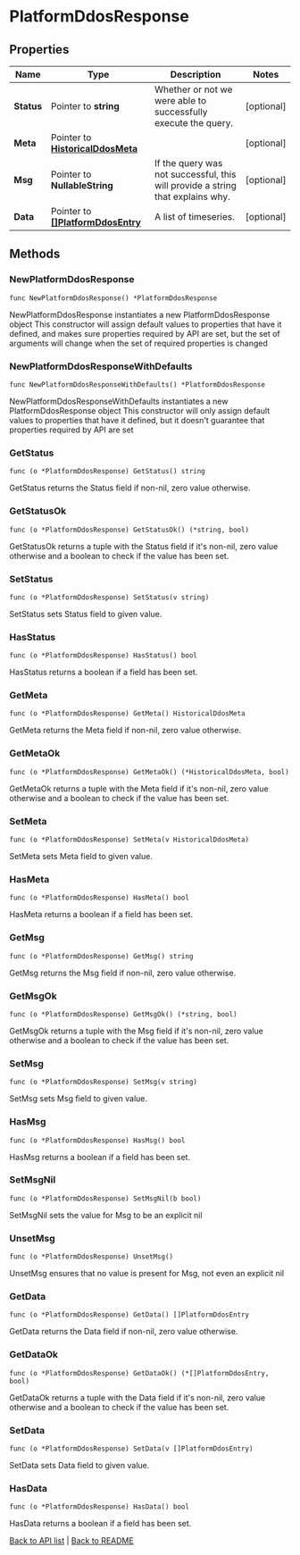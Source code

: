 # PlatformDdosResponse

## Properties

Name | Type | Description | Notes
------------ | ------------- | ------------- | -------------
**Status** | Pointer to **string** | Whether or not we were able to successfully execute the query. | [optional] 
**Meta** | Pointer to [**HistoricalDdosMeta**](HistoricalDdosMeta.md) |  | [optional] 
**Msg** | Pointer to **NullableString** | If the query was not successful, this will provide a string that explains why. | [optional] 
**Data** | Pointer to [**[]PlatformDdosEntry**](PlatformDdosEntry.md) | A list of timeseries. | [optional] 

## Methods

### NewPlatformDdosResponse

`func NewPlatformDdosResponse() *PlatformDdosResponse`

NewPlatformDdosResponse instantiates a new PlatformDdosResponse object
This constructor will assign default values to properties that have it defined,
and makes sure properties required by API are set, but the set of arguments
will change when the set of required properties is changed

### NewPlatformDdosResponseWithDefaults

`func NewPlatformDdosResponseWithDefaults() *PlatformDdosResponse`

NewPlatformDdosResponseWithDefaults instantiates a new PlatformDdosResponse object
This constructor will only assign default values to properties that have it defined,
but it doesn't guarantee that properties required by API are set

### GetStatus

`func (o *PlatformDdosResponse) GetStatus() string`

GetStatus returns the Status field if non-nil, zero value otherwise.

### GetStatusOk

`func (o *PlatformDdosResponse) GetStatusOk() (*string, bool)`

GetStatusOk returns a tuple with the Status field if it's non-nil, zero value otherwise
and a boolean to check if the value has been set.

### SetStatus

`func (o *PlatformDdosResponse) SetStatus(v string)`

SetStatus sets Status field to given value.

### HasStatus

`func (o *PlatformDdosResponse) HasStatus() bool`

HasStatus returns a boolean if a field has been set.

### GetMeta

`func (o *PlatformDdosResponse) GetMeta() HistoricalDdosMeta`

GetMeta returns the Meta field if non-nil, zero value otherwise.

### GetMetaOk

`func (o *PlatformDdosResponse) GetMetaOk() (*HistoricalDdosMeta, bool)`

GetMetaOk returns a tuple with the Meta field if it's non-nil, zero value otherwise
and a boolean to check if the value has been set.

### SetMeta

`func (o *PlatformDdosResponse) SetMeta(v HistoricalDdosMeta)`

SetMeta sets Meta field to given value.

### HasMeta

`func (o *PlatformDdosResponse) HasMeta() bool`

HasMeta returns a boolean if a field has been set.

### GetMsg

`func (o *PlatformDdosResponse) GetMsg() string`

GetMsg returns the Msg field if non-nil, zero value otherwise.

### GetMsgOk

`func (o *PlatformDdosResponse) GetMsgOk() (*string, bool)`

GetMsgOk returns a tuple with the Msg field if it's non-nil, zero value otherwise
and a boolean to check if the value has been set.

### SetMsg

`func (o *PlatformDdosResponse) SetMsg(v string)`

SetMsg sets Msg field to given value.

### HasMsg

`func (o *PlatformDdosResponse) HasMsg() bool`

HasMsg returns a boolean if a field has been set.

### SetMsgNil

`func (o *PlatformDdosResponse) SetMsgNil(b bool)`

 SetMsgNil sets the value for Msg to be an explicit nil

### UnsetMsg
`func (o *PlatformDdosResponse) UnsetMsg()`

UnsetMsg ensures that no value is present for Msg, not even an explicit nil
### GetData

`func (o *PlatformDdosResponse) GetData() []PlatformDdosEntry`

GetData returns the Data field if non-nil, zero value otherwise.

### GetDataOk

`func (o *PlatformDdosResponse) GetDataOk() (*[]PlatformDdosEntry, bool)`

GetDataOk returns a tuple with the Data field if it's non-nil, zero value otherwise
and a boolean to check if the value has been set.

### SetData

`func (o *PlatformDdosResponse) SetData(v []PlatformDdosEntry)`

SetData sets Data field to given value.

### HasData

`func (o *PlatformDdosResponse) HasData() bool`

HasData returns a boolean if a field has been set.


[Back to API list](../README.md#documentation-for-api-endpoints) | [Back to README](../README.md)
